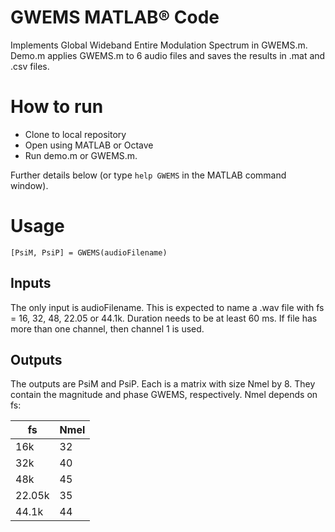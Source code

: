 # GWEMS MATLAB® Code
Implements Global Wideband Entire Modulation Spectrum in GWEMS.m.
Demo.m applies GWEMS.m to 6 audio files and saves the results in .mat and .csv files.

# How to run
* Clone to local repository  
* Open using MATLAB or Octave  
* Run demo.m or GWEMS.m.

Further details below (or type `help GWEMS` in the MATLAB command window).

# Usage

```
[PsiM, PsiP] = GWEMS(audioFilename)
```

## Inputs

The only input is audioFilename.  This is expected to name a .wav file with fs = 16, 32, 48, 22.05 or 44.1k. Duration needs to be at least 60 ms.  If file has more than one channel, then channel 1 is used. 

## Outputs

The outputs are PsiM and PsiP. Each is a matrix with size Nmel by 8. They contain the magnitude and phase GWEMS, respectively. Nmel depends on fs:

|   fs     |    Nmel |
|----------|---------|
| 16k      |    32   |
|  32k     |   40    |
|  48k     |  45     |
|  22.05k  | 35      |
|  44.1k   | 44      |
